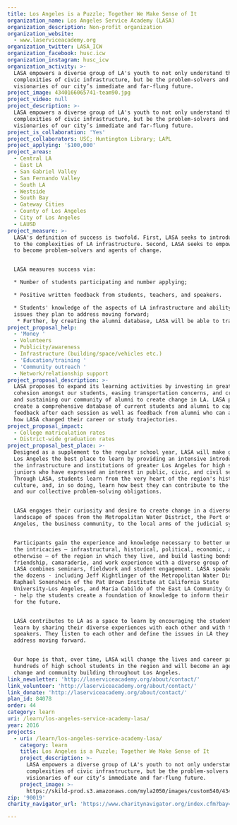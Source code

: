 ```yaml
---
title: Los Angeles is a Puzzle; Together We Make Sense of It
organization_name: Los Angeles Service Academy (LASA)
organization_description: Non-profit organization
organization_website:
  - www.laserviceacademy.org
organization_twitter: LASA_ICW
organization_facebook: husc.icw
organization_instagram: husc_icw
organization_activity: >-
  LASA empowers a diverse group of LA's youth to not only understand the
  complexities of civic infrastructure, but be the problem-solvers and
  visionaries of our city’s immediate and far-flung future.
project_image: 4340166065741-team90.jpg
project_video: null
project_description: >-
  LASA empowers a diverse group of LA's youth to not only understand the
  complexities of civic infrastructure, but be the problem-solvers and
  visionaries of our city’s immediate and far-flung future.
project_is_collaboration: 'Yes'
project_collaborators: USC; Huntington Library; LAPL
project_applying: '$100,000'
project_areas:
  - Central LA
  - East LA
  - San Gabriel Valley
  - San Fernando Valley
  - South LA
  - Westside
  - South Bay
  - Gateway Cities
  - County of Los Angeles
  - City of Los Angeles
  - LAUSD
project_measure: >-
  LASA's definition of success is twofold. First, LASA seeks to introduce youth
  to the complexities of LA infrastructure. Second, LASA seeks to empower youth
  to become problem-solvers and agents of change.


  LASA measures success via:

  * Number of students participating and number applying;

  * Positive written feedback from students, teachers, and speakers. 

  * Students' knowledge of the aspects of LA infrastructure and ability to frame
  issues they plan to address moving forward;
   * Further, by creating the alumni database, LASA will be able to track, foster, and celebrate the change LASA graduates bring to LA in concrete terms.
project_proposal_help:
  - 'Money '
  - Volunteers
  - Publicity/awareness
  - Infrastructure (building/space/vehicles etc.)
  - 'Education/training '
  - 'Community outreach '
  - Network/relationship support
project_proposal_description: >-
  LASA proposes to expand its learning activities by investing in greater
  cohesion amongst our students, easing transportation concerns, and creating
  and sustaining our community of alumni to create change in LA. LASA plans to
  create a comprehensive database of current students and alumni to capture
  feedback after each session as well as feedback from alumni who can articulate
  how LASA changed their career or study trajectories.
project_proposal_impact:
  - College matriculation rates
  - District-wide graduation rates
project_proposal_best_place: >-
  Designed as a supplement to the regular school year, LASA will make greater
  Los Angeles the best place to learn by providing an intensive introduction to
  the infrastructure and institutions of greater Los Angeles for high school
  juniors who have expressed an interest in public, civic, and civil service. 
  Through LASA, students learn from the very heart of the region's history and
  culture, and, in so doing, learn how best they can contribute to the region
  and our collective problem-solving obligations.


  LASA engages their curiosity and desire to create change in a diverse
  landscape of spaces from the Metropolitan Water District, the Port of Los
  Angeles, the business community, to the local arms of the judicial system. 


  Participants gain the experience and knowledge necessary to better understand
  the intricacies – infrastructural, historical, political, economic, and
  otherwise – of the region in which they live, and build lasting bonds of
  friendship, camaraderie, and work experience with a diverse group of peers.
  LASA combines seminars, fieldwork and student engagement. LASA speakers - in
  the dozens - including Jeff Kightlinger of the Metropolitan Water District,
  Raphael Sonenshein of the Pat Brown Institute at California State
  University-Los Angeles, and Maria Cabildo of the East LA Community Corporation
  - help the students create a foundation of knowledge to inform their visions
  for the future.


  LASA contributes to LA as a space to learn by encouraging the students to
  learn by sharing their diverse experiences with each other and with the
  speakers. They listen to each other and define the issues in LA they want to
  address moving forward.


  Our hope is that, over time, LASA will change the lives and career paths of
  hundreds of high school students in the region and will become an agent of
  change and community building throughout Los Angeles.
link_newsletter: 'http://laserviceacademy.org/about/contact/'
link_volunteer: 'http://laserviceacademy.org/about/contact/'
link_donate: 'http://laserviceacademy.org/about/contact/'
plan_id: 84078
order: 44
category: learn
uri: /learn/los-angeles-service-academy-lasa/
year: 2016
projects:
  - uri: /learn/los-angeles-service-academy-lasa/
    category: learn
    title: Los Angeles is a Puzzle; Together We Make Sense of It
    project_description: >-
      LASA empowers a diverse group of LA's youth to not only understand the
      complexities of civic infrastructure, but be the problem-solvers and
      visionaries of our city’s immediate and far-flung future.
    project_image: >-
      https://skild-prod.s3.amazonaws.com/myla2050/images/custom540/4340166065741-team90.jpg
zip: '90019'
charity_navigator_url: 'https://www.charitynavigator.org/index.cfm?bay=search.profile&ein=951644589'

---
```

